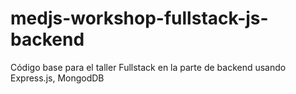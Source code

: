 # medjs-workshop-fullstack-js-backend
Código base para el taller Fullstack en la parte de backend usando Express.js, MongodDB
